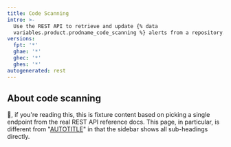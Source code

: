 ```yaml
---
title: Code Scanning
intro: >-
  Use the REST API to retrieve and update {% data
  variables.product.prodname_code_scanning %} alerts from a repository.
versions:
  fpt: '*'
  ghae: '*'
  ghec: '*'
  ghes: '*'
autogenerated: rest
---
```



## About code scanning

👋, if you're reading this, this is fixture content based on picking
a single endpoint from the real REST API reference docs.
This page, in particular, is different from "[AUTOTITLE](/rest/actions)"
in that the sidebar shows all sub-headings directly.

<!-- Content after this section is automatically generated -->
